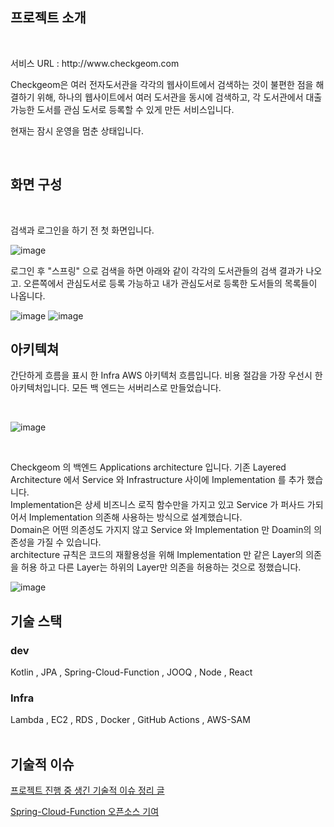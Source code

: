 

<div align
 
<br/>

## 프로젝트 소개 

<br/>
<p>서비스 URL : http://www.checkgeom.com </p>
<p> Checkgeom은 여러 전자도서관을 각각의 웹사이트에서 검색하는 것이 불편한 점을 해결하기 위해, 하나의 웹사이트에서 여러 도서관을 동시에 검색하고,
 각 도서관에서 대출 가능한 도서를 관심 도서로 등록할 수 있게 만든 서비스입니다.
</p>
<p> 현재는 잠시 운영을 멈춘 상태입니다.</p>
<br />

## 화면 구성 

<br/>

<p>검색과 로그인을 하기 전 첫 화면입니다. </p>

![image](https://github.com/user-attachments/assets/dbe08381-9441-4c9d-9266-a35147a955de)


<p>로그인 후 "스프링" 으로 검색을 하면 아래와 같이 각각의 도서관들의 검색 결과가 나오고.
오른쪽에서 관심도서로 등록 가능하고 내가 관심도서로 등록한 도서들의 목록들이 나옵니다.
 </p> 

![image](https://github.com/user-attachments/assets/286231c1-849e-473f-ba6d-61529fc5c648)
![image](https://github.com/user-attachments/assets/69268fad-a5cd-48f8-bee7-eff50aeed4e0)



## 아키텍쳐

<p> 간단하게 흐름을 표시 한 Infra AWS 아키텍처 흐름입니다.
비용 절감을 가장 우선시 한 아키텍처입니다. 모든 백 엔드는 서버리스로 만들었습니다. </p> <br/>

![image](https://github.com/user-attachments/assets/96826e0d-8590-489e-b23a-45cddab92857)



<br/>
<p> Checkgeom 의 백엔드 Applications architecture 입니다. 기존 Layered Architecture 에서 Service 와 Infrastructure 사이에 Implementation 를 추가 했습니다. <br/>
  Implementation은 상세 비즈니스 로직 함수만을 가지고 있고 Service 가 퍼사드 가되어서 Implementation 의존해 사용하는 방식으로 설계했습니다. <br/>
 Domain은 어떤 의존성도 가지지 않고 Service 와 Implementation 만 Doamin의 의존성을 가질 수 있습니다. <br/>
 architecture 규칙은 코드의 재활용성을 위해 Implementation 만 같은 Layer의 의존을 허용 하고 다른 Layer는 하위의 Layer만 의존을 허용하는 것으로 정했습니다.  
 </p>

![image](https://github.com/user-attachments/assets/7b7b74ca-62be-4158-919a-33c613d53d70)


## 기술 스택
### dev
<div>
Kotlin , JPA , Spring-Cloud-Function , JOOQ ,  Node , React 
</div>

### Infra
<div>
Lambda , EC2 , RDS , Docker , GitHub Actions , AWS-SAM 
</div>


<br />
 
## 기술적 이슈
<a href = "https://kjg-steady.tistory.com/529"> 프로젝트 진행 중 생긴 기술적 이슈 정리 글 </a> <br/>

<a href= "https://github.com/spring-cloud/spring-cloud-function/pull/1199"> Spring-Cloud-Function 오픈소스 기여</a>
<!-- Lambda 콜드스타트시 동적 IP활당으로 인한 MySQL 복수의 커넥션 점유 -->























